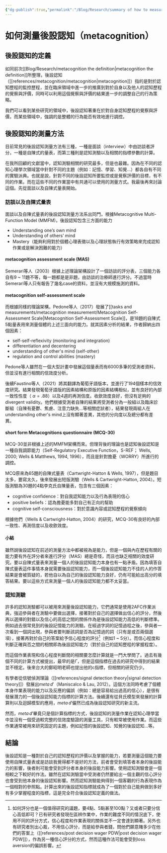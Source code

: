 ```yaml
---
{"dg-publish":true,"permalink":"/Blog/Research/summary of how to measure metacognition/","title":"如何測量後設認知（metacognition）","tags":["ideas","metacognition","measurement","blog"]}
---
```


# 如何測量後設認知（metacognition）

## 後設認知的定義

如同前次[[Blog/Research/metacognition the definition\|metacognition the definition]]所整理，後設認知（[[references/metacognition/metacognition\|metacognition]]）指的是對於認知歷程的監控歷程，並在臨床領域中進一步的推廣到對於自身以及他人的認知歷程的覺察與評價，同時可以利用這個覺察與評價的結果進一步的調整自己的行為策略。

我們可以看到某些研究的領域中，後設認知著重在於對自身認知歷程的覺察與評價，而某些領域中，強調的是整體的行為能否有效地進行調控。

## 後設認知的測量方法

目前常見的後設認知測量方法有三種，一種是面談（interview）中由訪談者評分，一種是自陳式的量表，而第三種則是認知測驗以及相關的指標參數的計算。

在我所回顧的文獻當中，認知測驗相關的研究最多，但是也最雜。因為在不同的認知心理學次領域當中針對不同的主題（例如：記憶、學習、知覺…）都各自有不同的實驗派典。也就是說，針對不同的後設認知所要監控或是覺察評價的目標，有不同的作業。而在這些不同的作業當中有共通可以使用的測量方式。我最後再來討論這個。先從面談以及自陳式量表開始。


### 訪談以及自陳式量表

面談以及自陳式量表的後設認知測量方法系出同門，根據Metacognitive Multi-Function Model (MMFM)，後設認知包含三方面的能力
- Understanding one’s own mind
- Understanding of others’ mind
- Mastery（能夠利用對於個體心理表徵以及心理狀態執行有效策略來完成認知作業或是解決困難的能力）

#### metacognition assessment scale (MAS)

Semerari等人（2003）根據上述理論架構設計了一個訪談的評分表，三個能力各自有9 ~ 11題不等，每一題都是是非題，由訪談的治療師進行評分。不過當時Semerari等人只有報告了幾名case的資料，並沒有大規模施測的資料。


#### metacognition self-assessment scale
而根據同樣的理論架構，Pedone等人（2017）發展了[[tasks and measurements/metacognition measurement/Metacognition Self-Assessment Scale\|Metacognition Self-Assessment Scale]]，是18題的自陳式5點量表用來測量個體的上述三面向的能力。就其因素分析的結果，作者歸納出四個因素：
- self-self-reflexivity (monitoring and integration)
- differentiation and decentering
- understanding of other's mind (self-other)
- regulation and control abilities (mastery)

Pedone等人雖然在一個大型計畫中發展這個量表而有6000多筆的受測者資料，但並沒有進行相關的信效度分析。

後續Faustino等人（2021）將其翻譯為葡萄牙語版本，並進行了194個樣本的信效度研究。結果發現葡萄牙語版的因素結構和原版的因素結構相似，並有良好的內部一致性性度（ $\alpha = .88$）以及4週的再測信度。收歛效度良好，但沒有足夠的divergent validity。他們根據受測者自陳的結果將受測者分為一般組以及臨床診斷組（自陳有憂鬱、焦慮、注意力缺失…等相關症狀者），結果發現兩組人在understanding other's mind上沒有顯著差異，其他的分向度以及總分都有差異。

#### short form Metacognitions questionnaire (MCQ-30)

MCQ-30並非根據上述的MMFM架構而來。但理背後的理論也是認知後設認知是一種自我調節能力（Self-Regulatory Executive Function，S-REF； Wells, 2000; Wells & Matthews, 1994, 1996），而且是針對擔憂（WORRY）所進行的調控。

MCQ原來為65題的自陳式量表（Cartwright-Hatton & Wells, 1997），但是題目太多，要寫太久，後來發展出短版測驗（Wells & Cartwright-Hatton, 2004）。短版測驗為30題的4點李克氏自陳量表，包含有三個因素：
- cognitive confidence：對自我認知能力以及行為表現的信心
- positive beliefs：認為擔憂能多對自己有正向的幫助
- cognitive self-consciousness：對於意識內容或認知歷程的覺察傾向

根據他們（Wells & Cartwright-Hatton, 2004）的研究，MCQ-30有良好的內部一致性、再測信度以及收歛效度。


#### 小結

雖然說後設認知在前述的測量方法中都被視為是能力，但是一個與內在歷程有關的能力要有外在評分者來進行評分（MAS）總是奇怪，而且也缺乏相關的效度研究。要以自陳式量表來測量一個人的後設認知能力本身也有一點矛盾。因為填答自陳式量表這件事情本身就需要後設認知能力，而一個後設認知能力不佳的人的作答結果是會被質疑的，若他自以為自己的後設認知能力良好，仍有可能給出高分的填答結果。要以這些方式來測量一個人的後設認知能力都不太妥當。


### 認知測驗

許多的認知測驗都可以被用來測量後設認知能力，它們通常是使用2AFC作業派典，強迫參與者在測驗中要做出選擇，接著對於自己的選擇做出信心的評分，然後再以選擇的對錯以及信心的高低之間的關係作為是後設認知能力高低的判斷標準。例如過去很常見到的後設記憶能力的測驗。在經過字詞的記憶過程之後，參與者一次看到一個詞出現，參與者要判斷該詞是否為記憶過的詞（只有是或否兩個選項），接著再對於自己的答案給予信心程度的評分[^1]（例如1 ~ 5分）。而信心程度和判斷正確與否之間的相關即為後設認知能力（對於自己的認知歷程的掌握程度）。

而這個作業表現和信心程度判斷間的相關要怎麼計算就是一門大學問了。過去有幾個不同的計算方式被提出，最早的是$\Gamma$，但是這個指標在過去的研究中得到的結果並不穩定。後來台大的鄭昭明老師也提出他的c指標，但相關的研究仍少。

有學者從信號偵測理論（[[references/signal detection theory\|signal detection theory]]）發展出$meta\, d'$（Maniscalco & Lau, 2012）。這個方法同時考慮了個體本身作業表現的能力以及反應的偏誤（例如：總是容易給出過高的信心），是很有發展潛力的一個後設認知能力指標的計算方法。後續還有從貝氏模型來發展的計算算則以及迴歸模型的應用，$meta\, d'$儼然已成為後設認知研究的新主流。

然而，$meta\, d'$畢竟只是個計算指標的方式，後設認知的測量作業在認知心理學當中並沒有一個受過較完整的信效度驗證的測量工具，只有較常被使用作業。而這些作業通常被用來研究固定的主題，例如記憶的後設認知、知覺的後設認知…等。


## 結論

後設認知是一種對於自己的認知歷程的評價以及掌握的能力，若要測量這個能力要使用自陳式量表或是訪談我覺得都不是好的方法，前者會受到填答者本身的後設能力的影響，後者則可能會受到評分者本身的後設能力影響。使用認知測驗會是一個相較之下較好的作法。雖然在認知測驗當中受測者仍然要給出一個主觀的信心評分也會受到他本身的後設認知影響。然而認知測驗能夠得到一個客觀的行為表現作為一個相對的參照點。計算出來的後設認知指標就成為了一個對於自己能夠做到多好有多少掌握程度的指標，這是完全符合後設認知定義的做法。


[^1]: 如何評分也是一個值得研究的議題，要4點、5點甚至100點？又或者只要分信心高低即可？已有研究者發現在區辨作業中，作業的難度不同的情況底下，使用不同的評分方式，信心程度和作業表現的關係並不一定會達到顯著。另外也有研究者別出心裁，不用信心評分，而是給參與者錢，問他們願意賭多少在他們的答案上（[[references/post decision wager PDW\|post decision wager PDW]]），作為另一種信心評分的方式，然而這種作法可能會受到loss aversion的偏誤影響。